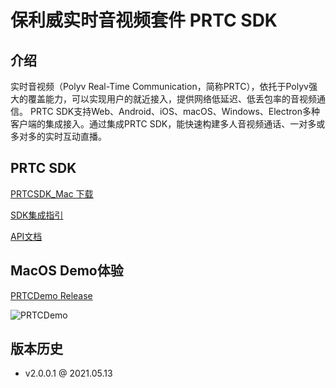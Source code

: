 
# 保利威实时音视频套件 PRTC SDK

## 介绍

实时音视频（Polyv Real-Time Communication，简称PRTC），依托于Polyv强大的覆盖能力，可以实现用户的就近接入，提供网络低延迟、低丢包率的音视频通信。
PRTC SDK支持Web、Android、iOS、macOS、Windows、Electron多种客户端的集成接入。通过集成PRTC SDK，能快速构建多人音视频通话、一对多或多对多的实时互动直播。

## PRTC SDK

[PRTCSDK_Mac 下载](../../releases)

[SDK集成指引](API/PRTCSDK_Mac_README.md)

[API文档](API/PRTCSDK_Mac_API.md)

## MacOS Demo体验

[PRTCDemo Release](../../releases)

![PRTCDemo ](https://i.loli.net/2021/05/12/GdBiYsmES59MUfr.png)

## 版本历史

- v2.0.0.1 @ 2021.05.13
